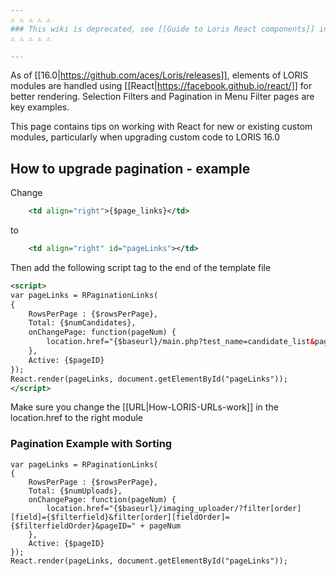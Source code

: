 ```yaml
---
⚠️ ⚠️ ⚠️ ⚠️ ⚠️  
### This wiki is deprecated, see [[Guide to Loris React components]] instead 
⚠️ ⚠️ ⚠️ ⚠️ ⚠️ 

---
```



As of [[16.0|https://github.com/aces/Loris/releases]], elements of LORIS modules are handled using [[React|https://facebook.github.io/react/]] for better rendering.  Selection Filters and Pagination in Menu Filter pages are key examples.  

This page contains tips on working with React for new or existing custom modules, particularly when upgrading custom code to LORIS 16.0

## How to upgrade pagination - example

Change 
```xml
    <td align="right">{$page_links}</td>
``` 
to
```xml
    <td align="right" id="pageLinks"></td>
```

Then add the following script tag to the end of the template file
```xml
<script>
var pageLinks = RPaginationLinks(
{
    RowsPerPage : {$rowsPerPage},
    Total: {$numCandidates},
    onChangePage: function(pageNum) {
        location.href="{$baseurl}/main.php?test_name=candidate_list&pageID=" + pageNum
    },
    Active: {$pageID}
});
React.render(pageLinks, document.getElementById("pageLinks"));
</script>
```

Make sure you change the [[URL|How-LORIS-URLs-work]] in the location.href to the right module


### Pagination Example with Sorting

```
var pageLinks = RPaginationLinks(
{
    RowsPerPage : {$rowsPerPage},
    Total: {$numUploads},
    onChangePage: function(pageNum) {
        location.href="{$baseurl}/imaging_uploader/?filter[order][field]={$filterfield}&filter[order][fieldOrder]={$filterfieldOrder}&pageID=" + pageNum
    },
    Active: {$pageID}
});
React.render(pageLinks, document.getElementById("pageLinks"));
```